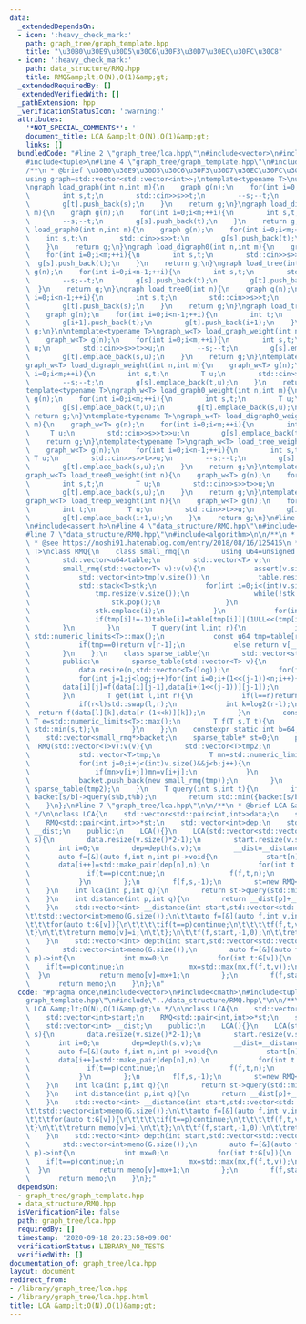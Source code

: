 ```yaml
---
data:
  _extendedDependsOn:
  - icon: ':heavy_check_mark:'
    path: graph_tree/graph_template.hpp
    title: "\u30B0\u30E9\u30D5\u30C6\u30F3\u30D7\u30EC\u30FC\u30C8"
  - icon: ':heavy_check_mark:'
    path: data_structure/RMQ.hpp
    title: RMQ&amp;lt;O(N),O(1)&amp;gt;
  _extendedRequiredBy: []
  _extendedVerifiedWith: []
  _pathExtension: hpp
  _verificationStatusIcon: ':warning:'
  attributes:
    '*NOT_SPECIAL_COMMENTS*': ''
    document_title: LCA &amp;lt;O(N),O(1)&amp;gt;
    links: []
  bundledCode: "#line 2 \"graph_tree/lca.hpp\"\n#include<vector>\n#include<cmath>\n\
    #include<tuple>\n#line 4 \"graph_tree/graph_template.hpp\"\n#include<iostream>\n\
    /**\n * @brief \u30B0\u30E9\u30D5\u30C6\u30F3\u30D7\u30EC\u30FC\u30C8\n */\n\n\
    using graph=std::vector<std::vector<int>>;\ntemplate<typename T>\nusing graph_w=std::vector<std::vector<std::pair<int,T>>>;\n\
    \ngraph load_graph(int n,int m){\n    graph g(n);\n    for(int i=0;i<m;++i){\n\
    \        int s,t;\n        std::cin>>s>>t;\n        --s;--t;\n        g[s].push_back(t);\n\
    \        g[t].push_back(s);\n    }\n    return g;\n}\ngraph load_digraph(int n,int\
    \ m){\n    graph g(n);\n    for(int i=0;i<m;++i){\n        int s,t;\n        std::cin>>s>>t;\n\
    \        --s;--t;\n        g[s].push_back(t);\n    }\n    return g;\n}\ngraph\
    \ load_graph0(int n,int m){\n    graph g(n);\n    for(int i=0;i<m;++i){\n    \
    \    int s,t;\n        std::cin>>s>>t;\n        g[s].push_back(t);\n        g[t].push_back(s);\n\
    \    }\n    return g;\n}\ngraph load_digraph0(int n,int m){\n    graph g(n);\n\
    \    for(int i=0;i<m;++i){\n        int s,t;\n        std::cin>>s>>t;\n      \
    \  g[s].push_back(t);\n    }\n    return g;\n}\ngraph load_tree(int n){\n    graph\
    \ g(n);\n    for(int i=0;i<n-1;++i){\n        int s,t;\n        std::cin>>s>>t;\n\
    \        --s;--t;\n        g[s].push_back(t);\n        g[t].push_back(s);\n  \
    \  }\n    return g;\n}\ngraph load_tree0(int n){\n    graph g(n);\n    for(int\
    \ i=0;i<n-1;++i){\n        int s,t;\n        std::cin>>s>>t;\n        g[s].push_back(t);\n\
    \        g[t].push_back(s);\n    }\n    return g;\n}\ngraph load_treep(int n){\n\
    \    graph g(n);\n    for(int i=0;i<n-1;++i){\n        int t;\n        std::cin>>t;\n\
    \        g[i+1].push_back(t);\n        g[t].push_back(i+1);\n    }\n    return\
    \ g;\n}\n\ntemplate<typename T>\ngraph_w<T> load_graph_weight(int n,int m){\n\
    \    graph_w<T> g(n);\n    for(int i=0;i<m;++i){\n        int s,t;\n        T\
    \ u;\n        std::cin>>s>>t>>u;\n        --s;--t;\n        g[s].emplace_back(t,u);\n\
    \        g[t].emplace_back(s,u);\n    }\n    return g;\n}\ntemplate<typename T>\n\
    graph_w<T> load_digraph_weight(int n,int m){\n    graph_w<T> g(n);\n    for(int\
    \ i=0;i<m;++i){\n        int s,t;\n        T u;\n        std::cin>>s>>t>>u;\n\
    \        --s;--t;\n        g[s].emplace_back(t,u);\n    }\n    return g;\n}\n\
    template<typename T>\ngraph_w<T> load_graph0_weight(int n,int m){\n    graph_w<T>\
    \ g(n);\n    for(int i=0;i<m;++i){\n        int s,t;\n        T u;\n        std::cin>>s>>t>>u;\n\
    \        g[s].emplace_back(t,u);\n        g[t].emplace_back(s,u);\n    }\n   \
    \ return g;\n}\ntemplate<typename T>\ngraph_w<T> load_digraph0_weight(int n,int\
    \ m){\n    graph_w<T> g(n);\n    for(int i=0;i<m;++i){\n        int s,t;\n   \
    \     T u;\n        std::cin>>s>>t>>u;\n        g[s].emplace_back(t,u);\n    }\n\
    \    return g;\n}\ntemplate<typename T>\ngraph_w<T> load_tree_weight(int n){\n\
    \    graph_w<T> g(n);\n    for(int i=0;i<n-1;++i){\n        int s,t;\n       \
    \ T u;\n        std::cin>>s>>t>>u;\n        --s;--t;\n        g[s].emplace_back(t,u);\n\
    \        g[t].emplace_back(s,u);\n    }\n    return g;\n}\ntemplate<typename T>\n\
    graph_w<T> load_tree0_weight(int n){\n    graph_w<T> g(n);\n    for(int i=0;i<n-1;++i){\n\
    \        int s,t;\n        T u;\n        std::cin>>s>>t>>u;\n        g[s].emplace_back(t,u);\n\
    \        g[t].emplace_back(s,u);\n    }\n    return g;\n}\ntemplate<typename T>\n\
    graph_w<T> load_treep_weight(int n){\n    graph_w<T> g(n);\n    for(int i=0;i<n-1;++i){\n\
    \        int t;\n        T u;\n        std::cin>>t>>u;\n        g[i+1].emplace_back(t,u);\n\
    \        g[t].emplace_back(i+1,u);\n    }\n    return g;\n}\n#line 2 \"data_structure/RMQ.hpp\"\
    \n#include<assert.h>\n#line 4 \"data_structure/RMQ.hpp\"\n#include<stack>\n#include<numeric>\n\
    #line 7 \"data_structure/RMQ.hpp\"\n#include<algorithm>\n\n/**\n * @brief RMQ&amp;lt;O(N),O(1)&amp;gt;\n\
    \ * @see https://noshi91.hatenablog.com/entry/2018/08/16/125415\n */\n\ntemplate<typename\
    \ T>\nclass RMQ{\n    class small_rmq{\n        using u64=unsigned long long;\n\
    \        std::vector<u64>table;\n        std::vector<T> v;\n        public:\n\
    \        small_rmq(std::vector<T> v):v(v){\n            assert(v.size()<=64);\n\
    \            std::vector<int>tmp(v.size());\n            table.resize(v.size(),0);\n\
    \            std::stack<T>stk;\n            for(int i=0;i<(int)v.size();++i){\n\
    \                tmp.resize(v.size());\n                while(!stk.empty()&&v[stk.top()]>=v[i]){\n\
    \                    stk.pop();\n                }\n                tmp[i]=stk.empty()?-1:stk.top();\n\
    \                stk.emplace(i);\n            }\n            for(int i=0;i<(int)v.size();++i){\n\
    \                if(tmp[i]!=-1)table[i]=table[tmp[i]]|(1ULL<<(tmp[i]));\n    \
    \        }\n        }\n        T query(int l,int r){\n            if(l==r)return\
    \ std::numeric_limits<T>::max();\n            const u64 tmp=table[r-1]&~((1ULL<<l)-1);\n\
    \            if(tmp==0)return v[r-1];\n            else return v[__builtin_ctzll(tmp)];\n\
    \        }\n    };\n    class sparse_table{\n        std::vector<std::vector<T>>data;\n\
    \        public:\n        sparse_table(std::vector<T> v){\n            int n=v.size(),log=log2(n)+1;\n\
    \            data.resize(n,std::vector<T>(log));\n            for(int i=0;i<n;i++)data[i][0]=v[i];\n\
    \            for(int j=1;j<log;j++)for(int i=0;i+(1<<(j-1))<n;i++){\n        \
    \        data[i][j]=f(data[i][j-1],data[i+(1<<(j-1))][j-1]);\n            }\n\
    \        }\n        T get(int l,int r){\n            if(l==r)return std::numeric_limits<T>::max();\n\
    \            if(r<l)std::swap(l,r);\n            int k=log2(r-l);\n          \
    \  return f(data[l][k],data[r-(1<<k)][k]);\n        }\n        constexpr static\
    \ T e=std::numeric_limits<T>::max();\n        T f(T s,T t){\n            return\
    \ std::min(s,t);\n        }\n    };\n    constexpr static int b=64;\n    std::vector<T>v;\n\
    \    std::vector<small_rmq*>backet;\n    sparse_table* st=0;\n    public:\n  \
    \  RMQ(std::vector<T>v):v(v){\n        std::vector<T>tmp2;\n        for(int i=0;i<(int)v.size();i+=b){\n\
    \            std::vector<T>tmp;\n            T mn=std::numeric_limits<T>::max();\n\
    \            for(int j=0;i+j<(int)v.size()&&j<b;j++){\n                tmp.push_back(v[i+j]);\n\
    \                if(mn>v[i+j])mn=v[i+j];\n            }\n            tmp2.push_back(mn);\n\
    \            backet.push_back(new small_rmq(tmp));\n        }\n        st=new\
    \ sparse_table(tmp2);\n    }\n    T query(int s,int t){\n        if(s/b==t/b)return\
    \ backet[s/b]->query(s%b,t%b);\n        return std::min({backet[s/b]->query(s%b,b),st->get(s/b+1,t/b),backet[t/b]->query(0,t%b)});\n\
    \    }\n};\n#line 7 \"graph_tree/lca.hpp\"\n\n/**\n * @brief LCA &amp;lt;O(N),O(1)&amp;gt;\n\
    \ */\n\nclass LCA{\n    std::vector<std::pair<int,int>>data;\n    std::vector<int>start;\n\
    \    RMQ<std::pair<int,int>>*st;\n    std::vector<int>dep;\n    std::vector<int>\
    \ __dist;\n    public:\n    LCA(){}\n    LCA(std::vector<std::vector<int>>v,int\
    \ s){\n        data.resize(v.size()*2-1);\n        start.resize(v.size());\n \
    \       int i=0;\n        dep=depth(s,v);\n        __dist=__distance(s,v);\n \
    \       auto f=[&](auto f,int n,int p)->void{\n            start[n]=i;\n     \
    \       data[i++]=std::make_pair(dep[n],n);\n            for(int t:v[n]){\n  \
    \              if(t==p)continue;\n                f(f,t,n);\n                data[i++]=std::make_pair(dep[n],n);\n\
    \            }\n        };\n        f(f,s,-1);\n        st=new RMQ<std::pair<int,int>>(data);\n\
    \    }\n    int lca(int p,int q){\n        return st->query(std::min(start[p],start[q]),std::max(start[p],start[q])+1).second;\n\
    \    }\n    int distance(int p,int q){\n        return __dist[p]+__dist[q]-2*__dist[lca(p,q)];\n\
    \    }\n    std::vector<int> __distance(int start,std::vector<std::vector<int>>G){\n\
    \t\tstd::vector<int>memo(G.size());\n\t\tauto f=[&](auto f,int v,int p,int i)->void{\n\
    \t\t\tfor(auto t:G[v]){\n\t\t\t\tif(t==p)continue;\n\t\t\t\tf(f,t,v,i+1);\n\t\t\
    \t}\n\t\t\treturn memo[v]=i;\n\t\t};\n\t\tf(f,start,-1,0);\n\t\treturn memo;\n\
    \    }\n    std::vector<int> depth(int start,std::vector<std::vector<int>>G){\n\
    \        std::vector<int>memo(G.size());\n        auto f=[&](auto f,int v,int\
    \ p)->int{\n            int mx=0;\n            for(int t:G[v]){\n            \
    \    if(t==p)continue;\n                mx=std::max(mx,f(f,t,v));\n          \
    \  }\n            return memo[v]=mx+1;\n        };\n        f(f,start,-1);\n \
    \       return memo;\n    }\n};\n"
  code: "#pragma once\n#include<vector>\n#include<cmath>\n#include<tuple>\n#include\"\
    graph_template.hpp\"\n#include\"../data_structure/RMQ.hpp\"\n\n/**\n * @brief\
    \ LCA &amp;lt;O(N),O(1)&amp;gt;\n */\n\nclass LCA{\n    std::vector<std::pair<int,int>>data;\n\
    \    std::vector<int>start;\n    RMQ<std::pair<int,int>>*st;\n    std::vector<int>dep;\n\
    \    std::vector<int> __dist;\n    public:\n    LCA(){}\n    LCA(std::vector<std::vector<int>>v,int\
    \ s){\n        data.resize(v.size()*2-1);\n        start.resize(v.size());\n \
    \       int i=0;\n        dep=depth(s,v);\n        __dist=__distance(s,v);\n \
    \       auto f=[&](auto f,int n,int p)->void{\n            start[n]=i;\n     \
    \       data[i++]=std::make_pair(dep[n],n);\n            for(int t:v[n]){\n  \
    \              if(t==p)continue;\n                f(f,t,n);\n                data[i++]=std::make_pair(dep[n],n);\n\
    \            }\n        };\n        f(f,s,-1);\n        st=new RMQ<std::pair<int,int>>(data);\n\
    \    }\n    int lca(int p,int q){\n        return st->query(std::min(start[p],start[q]),std::max(start[p],start[q])+1).second;\n\
    \    }\n    int distance(int p,int q){\n        return __dist[p]+__dist[q]-2*__dist[lca(p,q)];\n\
    \    }\n    std::vector<int> __distance(int start,std::vector<std::vector<int>>G){\n\
    \t\tstd::vector<int>memo(G.size());\n\t\tauto f=[&](auto f,int v,int p,int i)->void{\n\
    \t\t\tfor(auto t:G[v]){\n\t\t\t\tif(t==p)continue;\n\t\t\t\tf(f,t,v,i+1);\n\t\t\
    \t}\n\t\t\treturn memo[v]=i;\n\t\t};\n\t\tf(f,start,-1,0);\n\t\treturn memo;\n\
    \    }\n    std::vector<int> depth(int start,std::vector<std::vector<int>>G){\n\
    \        std::vector<int>memo(G.size());\n        auto f=[&](auto f,int v,int\
    \ p)->int{\n            int mx=0;\n            for(int t:G[v]){\n            \
    \    if(t==p)continue;\n                mx=std::max(mx,f(f,t,v));\n          \
    \  }\n            return memo[v]=mx+1;\n        };\n        f(f,start,-1);\n \
    \       return memo;\n    }\n};"
  dependsOn:
  - graph_tree/graph_template.hpp
  - data_structure/RMQ.hpp
  isVerificationFile: false
  path: graph_tree/lca.hpp
  requiredBy: []
  timestamp: '2020-09-18 20:23:58+09:00'
  verificationStatus: LIBRARY_NO_TESTS
  verifiedWith: []
documentation_of: graph_tree/lca.hpp
layout: document
redirect_from:
- /library/graph_tree/lca.hpp
- /library/graph_tree/lca.hpp.html
title: LCA &amp;lt;O(N),O(1)&amp;gt;
---
```

